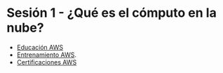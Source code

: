 # Sesión 1 - ¿Qué es el cómputo en la nube?

* [Educación AWS](https://aws.amazon.com/es/education/awseducate/ "Educación AWS")
* [Entrenamiento AWS](https://www.aws.training/ "Entrenamiento AWS").
* [Certificaciones AWS](https://aws.amazon.com/es/certification/ "Certificaciones AWS")
